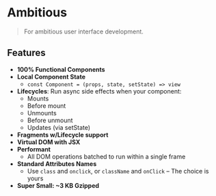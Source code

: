 # Ambitious

> For ambitious user interface development.

## Features
- **100% Functional Components**
- **Local Component State**
  - `const Component = (props, state, setState) => view`
- **Lifecycles**: Run async side effects when your component:
  - Mounts
  - Before mount
  - Unmounts
  - Before unmount
  - Updates (via setState)
- **Fragments w/Lifecycle support**
- **Virtual DOM with JSX**
- **Performant**
  - All DOM operations batched to run within a single frame
- **Standard Attributes Names**
  - Use `class` and `onclick`, or `className` and `onClick` &ndash; The choice is yours
- **Super Small: ~3 KB Gzipped**
